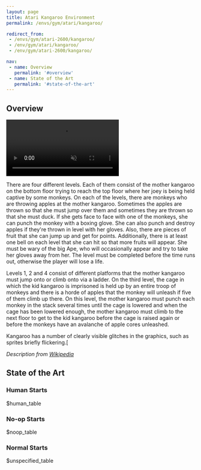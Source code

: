 ```yaml
---
layout: page
title: Atari Kangaroo Environment
permalink: /envs/gym/atari/kangaroo/

redirect_from:
 - /envs/gym/atari-2600/kangaroo/
 - /env/gym/atari/kangaroo/
 - /env/gym/atari-2600/kangaroo/

nav:
 - name: Overview
   permalink: '#overview'
 - name: State of the Art
   permalink: '#state-of-the-art'
---
```



## Overview

<video autoplay muted loop controls>
  <source src="{{ 'assets/_pages/envs/gym/atari/kangaroo.mp4' | absolute_url }}" type="video/mp4">
</video>

There are four different levels. Each of them consist of the mother kangaroo on the bottom floor trying to reach the top floor where her joey is being held captive by some monkeys. On each of the levels, there are monkeys who are throwing apples at the mother kangaroo. Sometimes the apples are thrown so that she must jump over them and sometimes they are thrown so that she must duck. If she gets face to face with one of the monkeys, she can punch the monkey with a boxing glove. She can also punch and destroy apples if they're thrown in level with her gloves. Also, there are pieces of fruit that she can jump up and get for points. Additionally, there is at least one bell on each level that she can hit so that more fruits will appear. She must be wary of the big Ape, who will occasionally appear and try to take her gloves away from her. The level must be completed before the time runs out, otherwise the player will lose a life.

Levels 1, 2 and 4 consist of different platforms that the mother kangaroo must jump onto or climb onto via a ladder. On the third level, the cage in which the kid kangaroo is imprisoned is held up by an entire troop of monkeys and there is a horde of apples that the monkey will unleash if five of them climb up there. On this level, the mother kangaroo must punch each monkey in the stack several times until the cage is lowered and when the cage has been lowered enough, the mother kangaroo must climb to the next floor to get to the kid kangaroo before the cage is raised again or before the monkeys have an avalanche of apple cores unleashed.

Kangaroo has a number of clearly visible glitches in the graphics, such as sprites briefly flickering.[

*Description from [Wikipedia](https://en.wikipedia.org/wiki/Kangaroo_%28video_game%29)*


## State of the Art

### Human Starts

$human_table

### No-op Starts

$noop_table

### Normal Starts

$unspecified_table
